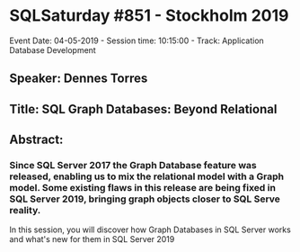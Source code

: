 # SQLSaturday #851 - Stockholm 2019
Event Date: 04-05-2019 - Session time: 10:15:00 - Track: Application  Database Development
## Speaker: Dennes Torres
## Title: SQL Graph Databases: Beyond Relational
## Abstract:
### Since SQL Server 2017 the Graph Database feature was released, enabling us to mix the relational model with a Graph model. Some existing flaws in this release are being fixed in SQL Server 2019, bringing graph objects closer to SQL Serve reality. 

In this session, you will discover how Graph Databases in SQL Server works and what's new for them in SQL Server 2019

